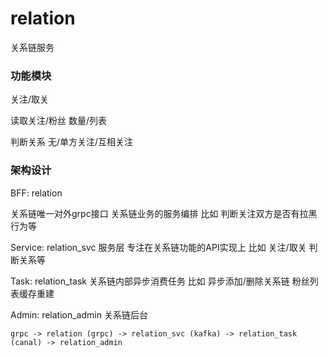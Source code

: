 # relation
关系链服务

### 功能模块
关注/取关

读取关注/粉丝 数量/列表

判断关系 无/单方关注/互相关注

### 架构设计

BFF: relation

关系链唯一对外grpc接口 关系链业务的服务编排
比如 判断关注双方是否有拉黑行为等

Service: relation_svc
服务层 专注在关系链功能的API实现上 比如 关注/取关 判断关系等

Task: relation_task
关系链内部异步消费任务 比如 异步添加/删除关系链 粉丝列表缓存重建

Admin: relation_admin
关系链后台

    grpc -> relation (grpc) -> relation_svc (kafka) -> relation_task (canal) -> relation_admin
